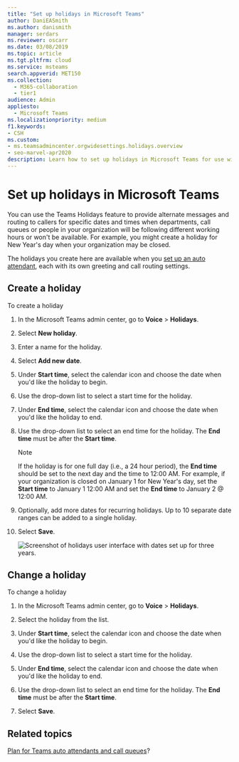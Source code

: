 ```yaml
---
title: "Set up holidays in Microsoft Teams"
author: DaniEASmith
ms.author: danismith
manager: serdars
ms.reviewer: oscarr
ms.date: 03/08/2019
ms.topic: article
ms.tgt.pltfrm: cloud
ms.service: msteams
search.appverid: MET150
ms.collection: 
  - M365-collaboration
  - tier1
audience: Admin
appliesto: 
  - Microsoft Teams
ms.localizationpriority: medium
f1.keywords:
- CSH
ms.custom: 
- ms.teamsadmincenter.orgwidesettings.holidays.overview
- seo-marvel-apr2020
description: Learn how to set up holidays in Microsoft Teams for use with your auto attendants.
---
```


# Set up holidays in Microsoft Teams

You can use the Teams Holidays feature to provide alternate messages and routing to callers for specific dates and times when departments, call queues or people in your organization will be following different working hours or won't be available. For example, you might create a holiday for New Year's day when your organization may be closed.

The holidays you create here are available when you [set up an auto attendant](create-a-phone-system-auto-attendant.md), each with its own greeting and call routing settings.

## Create a holiday

To create a holiday

1. In the Microsoft Teams admin center, go to **Voice** > **Holidays**.

2. Select **New holiday**.

3. Enter a name for the holiday.

4. Select **Add new date**.

5. Under **Start time**, select the calendar icon and choose the date when you'd like the holiday to begin.

6. Use the drop-down list to select a start time for the holiday.

7. Under **End time**, select the calendar icon and choose the date when you'd like the holiday to end.

8. Use the drop-down list to select an end time for the holiday. The **End time** must be after the **Start time**.  

   > [!NOTE]
   > If the holiday is for one full day (i.e., a 24 hour period), the **End time** should be set to the next day and the time to 12:00 AM. For example, if your organization is closed on January 1 for New Year's day, set the **Start time** to January 1 12:00 AM and set the **End time** to January 2 @ 12:00 AM.

9. Optionally, add more dates for recurring holidays. Up to 10 separate date ranges can be added to a single holiday.  

10. Select **Save**.

    ![Screenshot of holidays user interface with dates set up for three years.](media/holidays-set-up.png)

## Change a holiday

To change a holiday

1. In the Microsoft Teams admin center, go to **Voice** > **Holidays**.

2. Select the holiday from the list.

3. Under **Start time**, select the calendar icon and choose the date when you'd like the holiday to begin.

4. Use the drop-down list to select a start time for the holiday.

5. Under **End time**, select the calendar icon and choose the date when you'd like the holiday to end. 

6. Use the drop-down list to select an end time for the holiday. The **End time** must be after the **Start time**.  

7. Select **Save**.

## Related topics

[Plan for Teams auto attendants and call queues](plan-auto-attendant-call-queue.md)?
